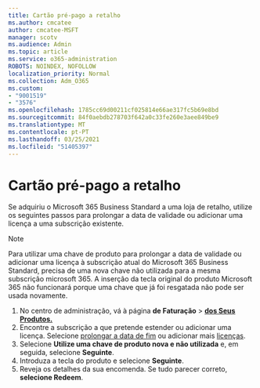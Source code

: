 ```yaml
---
title: Cartão pré-pago a retalho
ms.author: cmcatee
author: cmcatee-MSFT
manager: scotv
ms.audience: Admin
ms.topic: article
ms.service: o365-administration
ROBOTS: NOINDEX, NOFOLLOW
localization_priority: Normal
ms.collection: Adm_O365
ms.custom:
- "9001519"
- "3576"
ms.openlocfilehash: 1785cc69d00211cf025814e66ae317fc5b69e8bd
ms.sourcegitcommit: 84f0aebdb278703f642a0c33fe260e3aee849be9
ms.translationtype: MT
ms.contentlocale: pt-PT
ms.lasthandoff: 03/25/2021
ms.locfileid: "51405397"
---
```

# <a name="retail-prepaid-card"></a>Cartão pré-pago a retalho

Se adquiriu o Microsoft 365 Business Standard a uma loja de retalho, utilize os seguintes passos para prolongar a data de validade ou adicionar uma licença a uma subscrição existente.

> [!NOTE]
> Para utilizar uma chave de produto para prolongar a data de validade ou adicionar uma licença à subscrição atual do Microsoft 365 Business Standard, precisa de uma nova chave não utilizada para a mesma subscrição microsoft 365. A inserção da tecla original do produto Microsoft 365 não funcionará porque uma chave que já foi resgatada não pode ser usada novamente.

1. No centro de administração, vá à página **de Faturação**  >  **[dos Seus Produtos.](https://go.microsoft.com/fwlink/p/?linkid=842054)**
2. Encontre a subscrição a que pretende estender ou adicionar uma licença. Selecione [prolongar a data de fim](https://go.microsoft.com/fwlink/p/?linkid=842054) ou adicionar mais [licenças](https://go.microsoft.com/fwlink/p/?linkid=842054).
3. Selecione **Utilize uma chave de produto nova e não utilizada** e, em seguida, selecione **Seguinte**.
4. Introduza a tecla do produto e selecione **Seguinte**.
5. Reveja os detalhes da sua encomenda. Se tudo parecer correto, **selecione Redeem**.